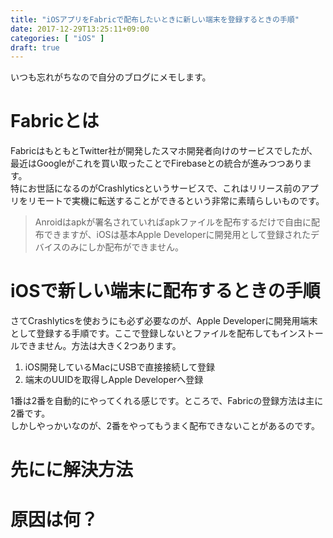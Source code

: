 ```yaml
---
title: "iOSアプリをFabricで配布したいときに新しい端末を登録するときの手順"
date: 2017-12-29T13:25:11+09:00
categories: [ "iOS" ]
draft: true
---
```


いつも忘れがちなので自分のブログにメモします。

# Fabricとは
FabricはもともとTwitter社が開発したスマホ開発者向けのサービスでしたが、最近はGoogleがこれを買い取ったことでFirebaseとの統合が進みつつあります。  
特にお世話になるのがCrashlyticsというサービスで、これはリリース前のアプリをリモートで実機に転送することができるという非常に素晴らしいものです。

> Anroidはapkが署名されていればapkファイルを配布するだけで自由に配布できますが、iOSは基本Apple Developerに開発用として登録されたデバイスのみにしか配布ができません。

# iOSで新しい端末に配布するときの手順
さてCrashlyticsを使おうにも必ず必要なのが、Apple Developerに開発用端末として登録する手順です。ここで登録しないとファイルを配布してもインストールできません。方法は大きく2つあります。

1. iOS開発しているMacにUSBで直接接続して登録
1. 端末のUUIDを取得しApple Developerへ登録

1番は2番を自動的にやってくれる感じです。ところで、Fabricの登録方法は主に2番です。  
しかしやっかいなのが、2番をやってもうまく配布できないことがあるのです。

# 先にに解決方法

# 原因は何？


